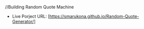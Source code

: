 //Building Random Quote Machine

- Live Porject URL: [https://smarukona.github.io/Random-Quote-Generator/]